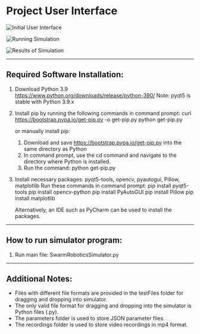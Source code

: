 # Project User Interface
![Initial User Interface](https://github.com/jlsw-git/Research-centric-simulator-for-swarm-robotic-system/assets/60812644/75a0af4d-c6c3-4994-beb2-8c215246c999)

![Running Simulation](https://github.com/jlsw-git/Research-centric-simulator-for-swarm-robotic-system/assets/60812644/5a407ea2-5d65-4743-a73f-ea43e5385bd3)

![Results of Simulation](https://github.com/jlsw-git/Research-centric-simulator-for-swarm-robotic-system/assets/60812644/dcf65f26-95c6-4017-8fc4-5642d17fed4c)

-------------------------------
Required Software Installation:
-------------------------------
1. Download Python 3.9 https://www.python.org/downloads/release/python-390/
    Note: pyqt5 is stable with Python 3.9.x

2. Install pip by running the following commands in command prompt:
    curl https://bootstrap.pypa.io/get-pip.py -o get-pip.py
    python get-pip.py

   or manually install pip:
    1. Download and save https://bootstrap.pypa.io/get-pip.py into the same directory as Python
    2. In command prompt, use the cd command and navigate to the directory where Python is installed.
    3. Run the command: python get-pip.py

3. Install necessary packages: pyqt5-tools, opencv, pyautogui, Pillow, matplotlib
    Run these commands in command prompt:
        pip install pyqt5-tools
        pip install opencv-python
        pip install PyAutoGUI
        pip install Pillow
        pip install matplotlib

    Alternatively, an IDE such as PyCharm can be used to install the packages.


-----------------------------
How to run simulator program:
-----------------------------
1. Run main file: SwarmRoboticsSimulator.py


-----------------
Additional Notes:
-----------------
- Files with different file formats are provided in the testFiles folder for dragging and dropping into simulator.
- The only valid file format for dragging and dropping into the simulator is Python files (.py).
- The parameters folder is used to store JSON parameter files.
- The recordings folder is used to store video recordings in mp4 format.

